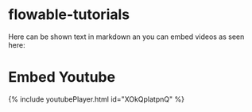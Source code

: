 # flowable-tutorials

Here can be shown text in markdown an you can embed videos as seen here:

# Embed Youtube

<!---
Include this next line in your .md for Youtube videos, make sure to put your video ID up there!

Example:     youtubeId: lDi9uFcD7XI
-->

{% include youtubePlayer.html id="XOkQplatpnQ" %}
